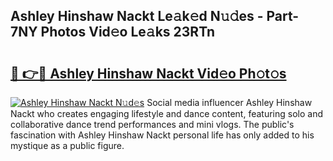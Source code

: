 ## Ashley Hinshaw Nackt Le𝚊k𝚎d N𝚞𝚍es - Part-7NY Photos Vid𝚎o Le𝚊ks 23RTn

# <h2><a href="http://fb9k104.evod.top/?m=Ashley+Hinshaw+Nackt">🔗 👉🔴 Ashley Hinshaw Nackt Vid𝚎o Ph𝚘t𝚘s</a></h2>

[![Ashley Hinshaw Nackt N𝚞d𝚎s](https://i.imgur.com/8V9OHl7.gif)](http://fb9k104.evod.top/?m=Ashley+Hinshaw+Nackt)
Social media influencer Ashley Hinshaw Nackt who creates engaging lifestyle and dance content, featuring solo and collaborative dance trend performances and mini vlogs. The public's fascination with Ashley Hinshaw Nackt personal life has only added to his mystique as a public figure. 
